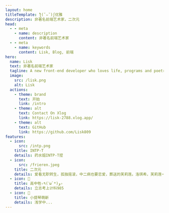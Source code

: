 ```yaml
---
layout: home
titleTemplate: ƪ(˘⌣˘)ʃ优雅
description: 非著名前端艺术家，二次元
head:
  - - meta
    - name: description
      content: 非著名前端艺术家
  - - meta
    - name: keywords
      content: Lisk, Blog, 前端
hero:
  name: Lisk
  text: 非著名前端艺术家
  tagline: A new front-end developer who loves life, programs and poetry.
  image:
    src: /lisk.png
    alt: Lisk
  actions:
    - theme: brand
      text: 开始
      link: /intro
    - theme: alt
      text: Contact On Xlog
      link: https://lisk-2788.xlog.app/
    - theme: alt
      text: GitHub
      link: https://github.com/Lisk809
features:
  - icon:
      src: /intp.png
    title: INTP-T
    details: 药水姐INTP-T捏
  - icon:
      src: /frieren.jpeg
    title: 二次元
    details: 爱看无职转生，孤独摇滚，中二病也要恋爱，葬送的芙莉莲。洛琪希，芙莉莲一生挚推
  - icon: 📜
    title: 高中牲✧٩(ˊω`*)و✧
    details: 立志考上计科985
  - icon: 🎻
    title: 小提琴萌新
    details: 浅学中...
---
```

<style>
:root {
  --vp-home-hero-name-color: transparent;
  --vp-home-hero-name-background: -webkit-linear-gradient(120deg, #bd34fe 30%, #41d1ff);

  --vp-home-hero-image-background-image: linear-gradient(-45deg, #bd34fe 50%, #47caff 50%);
  --vp-home-hero-image-filter: blur(44px);
}

@media (min-width: 640px) {
  :root {
    --vp-home-hero-image-filter: blur(56px);
  }
}

@media (min-width: 960px) {
  :root {
    --vp-home-hero-image-filter: blur(68px);
  }
}
</style>

